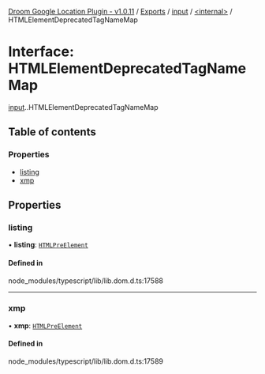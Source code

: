 [Droom Google Location Plugin - v1.0.11](../README.md) / [Exports](../modules.md) / [input](../modules/input.md) / [<internal\>](../modules/input._internal_.md) / HTMLElementDeprecatedTagNameMap

# Interface: HTMLElementDeprecatedTagNameMap

[input](../modules/input.md).[<internal>](../modules/input._internal_.md).HTMLElementDeprecatedTagNameMap

## Table of contents

### Properties

- [listing](input._internal_.HTMLElementDeprecatedTagNameMap.md#listing)
- [xmp](input._internal_.HTMLElementDeprecatedTagNameMap.md#xmp)

## Properties

### listing

• **listing**: [`HTMLPreElement`](../modules/input._internal_.md#htmlpreelement)

#### Defined in

node_modules/typescript/lib/lib.dom.d.ts:17588

___

### xmp

• **xmp**: [`HTMLPreElement`](../modules/input._internal_.md#htmlpreelement)

#### Defined in

node_modules/typescript/lib/lib.dom.d.ts:17589

